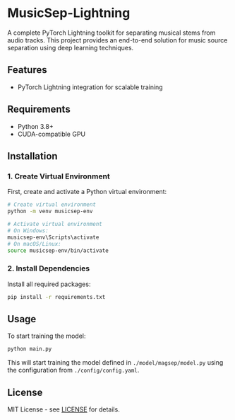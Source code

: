 # MusicSep-Lightning

A complete PyTorch Lightning toolkit for separating musical stems from audio tracks. This project provides an end-to-end
solution for music source separation using deep learning techniques.

## Features

- PyTorch Lightning integration for scalable training

## Requirements

- Python 3.8+
- CUDA-compatible GPU

## Installation

### 1. Create Virtual Environment

First, create and activate a Python virtual environment:

```bash
# Create virtual environment
python -m venv musicsep-env

# Activate virtual environment
# On Windows:
musicsep-env\Scripts\activate
# On macOS/Linux:
source musicsep-env/bin/activate
```

### 2. Install Dependencies

Install all required packages:

```bash
pip install -r requirements.txt
```

## Usage

To start training the model:

```bash
python main.py
```

This will start training the model defined in `./model/magsep/model.py` using the configuration from
`./config/config.yaml`.

## License

MIT License - see [LICENSE](./LICENSE) for details.
